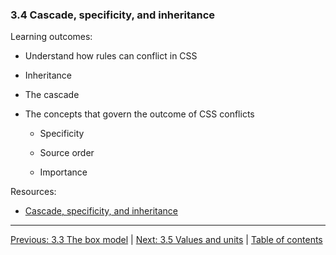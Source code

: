 ### 3.4 Cascade, specificity, and inheritance

Learning outcomes:

- Understand how rules can conflict in CSS

- Inheritance

- The cascade

- The concepts that govern the outcome of CSS conflicts

  - Specificity

  - Source order

  - Importance

Resources:

- [Cascade, specificity, and inheritance](https://developer.mozilla.org/docs/Learn/CSS/Building_blocks/Cascade_and_inheritance)

---

[Previous: 3.3 The box model](/curriculum/2-core/2-styling/3-03-the-box-model.md) | [Next: 3.5 Values and units](/curriculum/2-core/2-styling/3-05-values-and-units.md) | [Table of contents](/TOC.md)
